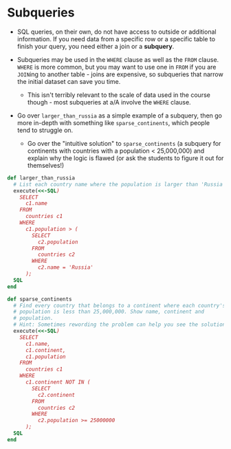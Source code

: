 # Subqueries

* SQL queries, on their own, do not have access to outside or additional information. If you need data from a specific row or a specific table to finish your query, you need either a join or a **subquery**.

* Subqueries may be used in the `WHERE` clause as well as the `FROM` clause. `WHERE` is more common, but you may want to use one in `FROM` if you are `JOIN`ing to another table - joins are expensive, so subqueries that narrow the initial dataset can save you time.
  * This isn't terribly relevant to the scale of data used in the course though - most subqueries at a/A involve the `WHERE` clause.

* Go over `larger_than_russia` as a simple example of a subquery, then go more in-depth with something like `sparse_continents`, which people tend to struggle on.
    * Go over the "intuitive solution" to `sparse_continents` (a subquery for continents with countries with a population < 25,000,000) and explain why the logic is flawed (or ask the students to figure it out for themselves!)

```rb
def larger_than_russia
  # List each country name where the population is larger than 'Russia'.
  execute(<<-SQL)
    SELECT
      c1.name
    FROM
      countries c1
    WHERE
      c1.population > (
        SELECT
          c2.population
        FROM
          countries c2
        WHERE
          c2.name = 'Russia'
      );
  SQL
end
```

```rb
def sparse_continents
  # Find every country that belongs to a continent where each country's
  # population is less than 25,000,000. Show name, continent and
  # population.
  # Hint: Sometimes rewording the problem can help you see the solution.
  execute(<<-SQL)
    SELECT
      c1.name,
      c1.continent,
      c1.population
    FROM
      countries c1
    WHERE
      c1.continent NOT IN (
        SELECT
          c2.continent
        FROM
          countries c2
        WHERE
          c2.population >= 25000000
      );
  SQL
end
```